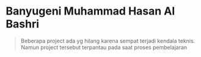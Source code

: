# Banyugeni Muhammad Hasan Al Bashri 

>Beberapa project ada yg hilang karena sempat terjadi kendala teknis. Namun project tersebut terpantau pada saat proses pembelajaran

